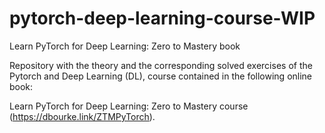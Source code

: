 # pytorch-deep-learning-course-WIP
Learn PyTorch for Deep Learning: Zero to Mastery book

Repository with the theory and the corresponding solved exercises of the Pytorch and Deep Learning (DL), course contained in the following online book:

Learn PyTorch for Deep Learning: Zero to Mastery course (https://dbourke.link/ZTMPyTorch).
